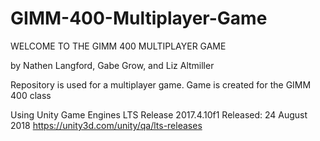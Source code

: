 # GIMM-400-Multiplayer-Game

WELCOME TO THE GIMM 400 MULTIPLAYER GAME 

by Nathen Langford, Gabe Grow, and Liz Altmiller

Repository is used for a multiplayer game. Game is created for the GIMM 400 class


Using Unity Game Engines
LTS Release 2017.4.10f1
Released: 24 August 2018
https://unity3d.com/unity/qa/lts-releases
